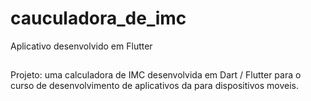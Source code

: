 # cauculadora_de_imc

Aplicativo desenvolvido em Flutter

## 

Projeto: uma calculadora de IMC desenvolvida em Dart / Flutter para o curso de desenvolvimento de aplicativos da para dispositivos moveis.
